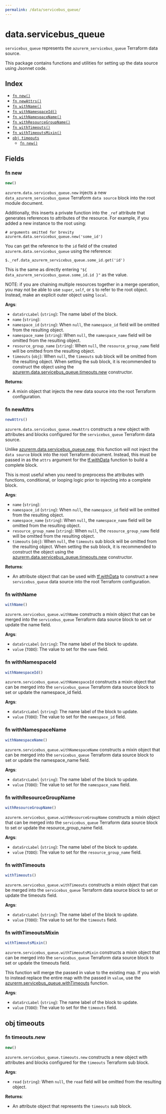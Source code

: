 ```yaml
---
permalink: /data/servicebus_queue/
---
```


# data.servicebus_queue

`servicebus_queue` represents the `azurerm_servicebus_queue` Terraform data source.



This package contains functions and utilities for setting up the data source using Jsonnet code.


## Index

* [`fn new()`](#fn-new)
* [`fn newAttrs()`](#fn-newattrs)
* [`fn withName()`](#fn-withname)
* [`fn withNamespaceId()`](#fn-withnamespaceid)
* [`fn withNamespaceName()`](#fn-withnamespacename)
* [`fn withResourceGroupName()`](#fn-withresourcegroupname)
* [`fn withTimeouts()`](#fn-withtimeouts)
* [`fn withTimeoutsMixin()`](#fn-withtimeoutsmixin)
* [`obj timeouts`](#obj-timeouts)
  * [`fn new()`](#fn-timeoutsnew)

## Fields

### fn new

```ts
new()
```


`azurerm.data.servicebus_queue.new` injects a new `data_azurerm_servicebus_queue` Terraform `data source`
block into the root module document.

Additionally, this inserts a private function into the `_ref` attribute that generates references to attributes of the
resource. For example, if you added a new instance to the root using:

    # arguments omitted for brevity
    azurerm.data.servicebus_queue.new('some_id')

You can get the reference to the `id` field of the created `azurerm.data.servicebus_queue` using the reference:

    $._ref.data_azurerm_servicebus_queue.some_id.get('id')

This is the same as directly entering `"${ data_azurerm_servicebus_queue.some_id.id }"` as the value.

NOTE: if you are chaining multiple resources together in a merge operation, you may not be able to use `super`, `self`,
or `$` to refer to the root object. Instead, make an explicit outer object using `local`.

**Args**:
  - `dataSrcLabel` (`string`): The name label of the block.
  - `name` (`string`): 
  - `namespace_id` (`string`):  When `null`, the `namespace_id` field will be omitted from the resulting object.
  - `namespace_name` (`string`):  When `null`, the `namespace_name` field will be omitted from the resulting object.
  - `resource_group_name` (`string`):  When `null`, the `resource_group_name` field will be omitted from the resulting object.
  - `timeouts` (`obj`):  When `null`, the `timeouts` sub block will be omitted from the resulting object. When setting the sub block, it is recommended to construct the object using the [azurerm.data.servicebus_queue.timeouts.new](#fn-servicebusqueuetimeoutsnew) constructor.

**Returns**:
- A mixin object that injects the new data source into the root Terraform configuration.


### fn newAttrs

```ts
newAttrs()
```


`azurerm.data.servicebus_queue.newAttrs` constructs a new object with attributes and blocks configured for the `servicebus_queue`
Terraform data source.

Unlike [azurerm.data.servicebus_queue.new](#fn-servicebusqueuenew), this function will not inject the `data source`
block into the root Terraform document. Instead, this must be passed in as the `attrs` argument for the
[tf.withData](https://github.com/tf-libsonnet/core/tree/main/docs#fn-withdata) function to build a complete block.

This is most useful when you need to preprocess the attributes with functions, conditional, or looping logic prior to
injecting into a complete block.

**Args**:
  - `name` (`string`): 
  - `namespace_id` (`string`):  When `null`, the `namespace_id` field will be omitted from the resulting object.
  - `namespace_name` (`string`):  When `null`, the `namespace_name` field will be omitted from the resulting object.
  - `resource_group_name` (`string`):  When `null`, the `resource_group_name` field will be omitted from the resulting object.
  - `timeouts` (`obj`):  When `null`, the `timeouts` sub block will be omitted from the resulting object. When setting the sub block, it is recommended to construct the object using the [azurerm.data.servicebus_queue.timeouts.new](#fn-servicebusqueuetimeoutsnew) constructor.

**Returns**:
  - An attribute object that can be used with [tf.withData](https://github.com/tf-libsonnet/core/tree/main/docs#fn-withdata) to construct a new `servicebus_queue` data source into the root Terraform configuration.


### fn withName

```ts
withName()
```

`azurerm.servicebus_queue.withName` constructs a mixin object that can be merged into the `servicebus_queue`
Terraform data source block to set or update the name field.



**Args**:
  - `dataSrcLabel` (`string`): The name label of the block to update.
  - `value` (`TODO`): The value to set for the `name` field.


### fn withNamespaceId

```ts
withNamespaceId()
```

`azurerm.servicebus_queue.withNamespaceId` constructs a mixin object that can be merged into the `servicebus_queue`
Terraform data source block to set or update the namespace_id field.



**Args**:
  - `dataSrcLabel` (`string`): The name label of the block to update.
  - `value` (`TODO`): The value to set for the `namespace_id` field.


### fn withNamespaceName

```ts
withNamespaceName()
```

`azurerm.servicebus_queue.withNamespaceName` constructs a mixin object that can be merged into the `servicebus_queue`
Terraform data source block to set or update the namespace_name field.



**Args**:
  - `dataSrcLabel` (`string`): The name label of the block to update.
  - `value` (`TODO`): The value to set for the `namespace_name` field.


### fn withResourceGroupName

```ts
withResourceGroupName()
```

`azurerm.servicebus_queue.withResourceGroupName` constructs a mixin object that can be merged into the `servicebus_queue`
Terraform data source block to set or update the resource_group_name field.



**Args**:
  - `dataSrcLabel` (`string`): The name label of the block to update.
  - `value` (`TODO`): The value to set for the `resource_group_name` field.


### fn withTimeouts

```ts
withTimeouts()
```

`azurerm.servicebus_queue.withTimeouts` constructs a mixin object that can be merged into the `servicebus_queue`
Terraform data source block to set or update the timeouts field.



**Args**:
  - `dataSrcLabel` (`string`): The name label of the block to update.
  - `value` (`TODO`): The value to set for the `timeouts` field.


### fn withTimeoutsMixin

```ts
withTimeoutsMixin()
```

`azurerm.servicebus_queue.withTimeoutsMixin` constructs a mixin object that can be merged into the `servicebus_queue`
Terraform data source block to set or update the timeouts field.

This function will merge the passed in value to the existing map. If you wish
to instead replace the entire map with the passed in `value`, use the [azurerm.servicebus_queue.withTimeouts](TODO)
function.


**Args**:
  - `dataSrcLabel` (`string`): The name label of the block to update.
  - `value` (`TODO`): The value to set for the `timeouts` field.


## obj timeouts



### fn timeouts.new

```ts
new()
```


`azurerm.servicebus_queue.timeouts.new` constructs a new object with attributes and blocks configured for the `timeouts`
Terraform sub block.



**Args**:
  - `read` (`string`):  When `null`, the `read` field will be omitted from the resulting object.

**Returns**:
  - An attribute object that represents the `timeouts` sub block.
